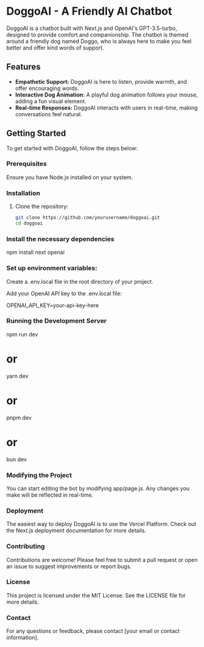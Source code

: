 # DoggoAI - A Friendly AI Chatbot

DoggoAI is a chatbot built with Next.js and OpenAI's GPT-3.5-turbo, designed to provide comfort and companionship. The chatbot is themed around a friendly dog named Doggo, who is always here to make you feel better and offer kind words of support.

## Features

- **Empathetic Support:** DoggoAI is here to listen, provide warmth, and offer encouraging words.
- **Interactive Dog Animation:** A playful dog animation follows your mouse, adding a fun visual element.
- **Real-time Responses:** DoggoAI interacts with users in real-time, making conversations feel natural.

## Getting Started

To get started with DoggoAI, follow the steps below:

### Prerequisites

Ensure you have Node.js installed on your system.

### Installation

1. Clone the repository:

   ```bash
   git clone https://github.com/yourusername/doggoai.git
   cd doggoai

### Install the necessary dependencies
npm install next openai



### Set up environment variables:
Create a .env.local file in the root directory of your project.

Add your OpenAI API key to the .env.local file:

OPENAI_API_KEY=your-api-key-here


### Running the Development Server
npm run dev
# or
yarn dev
# or
pnpm dev
# or
bun dev



### Modifying the Project
You can start editing the bot by modifying app/page.js. Any changes you make will be reflected in real-time.

### Deployment
The easiest way to deploy DoggoAI is to use the Vercel Platform. Check out the Next.js deployment documentation for more details.

### Contributing
Contributions are welcome! Please feel free to submit a pull request or open an issue to suggest improvements or report bugs.

### License
This project is licensed under the MIT License. See the LICENSE file for more details.

### Contact
For any questions or feedback, please contact [your email or contact information].

